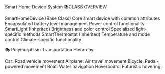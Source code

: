 Smart Home Device System
📚CLASS OVERVIEW

SmartHomeDevice (Base Class)
Core smart device with common attributes
Encapsulated battery level management
Power control functionality
SmartLight (Inherited)
Brightness and color control
Specialized light-specific methods
SmartThermostat (Inherited)
Temperature and mode control
Climate-specific functionality

🎭 Polymorphism 
Transportation Hierarchy

Car: Road vehicle movement
Airplane: Air travel movement
Bicycle: Pedal-powered movement
Boat: Water navigation
Hoverboard: Futuristic hovering


